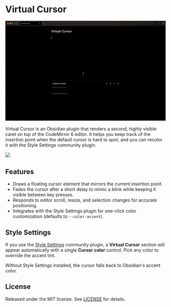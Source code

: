 # Virtual Cursor

![](.attachment/screenshot.gif)

Virtual Cursor is an Obsidian plugin that renders a second, highly visible caret on top of the CodeMirror 6 editor. It helps you keep track of the insertion point when the default cursor is hard to spot, and you can recolor it with the Style Settings community plugin.

<a href="https://www.buymeacoffee.com/rien7"><img src="https://img.buymeacoffee.com/button-api/?text=Buy me a cola, please!&emoji=&slug=rien7&button_colour=FF5F5F&font_colour=ffffff&font_family=Cookie&outline_colour=000000&coffee_colour=FFDD00" /></a>

## Features
- Draws a floating cursor element that mirrors the current insertion point.
- Fades the cursor after a short delay to mimic a blink while keeping it visible between key presses.
- Responds to editor scroll, resize, and selection changes for accurate positioning.
- Integrates with the Style Settings plugin for one-click color customization (defaults to `--color-accent`).

## Style Settings
If you use the [Style Settings](https://github.com/mgmeyers/obsidian-style-settings) community plugin, a **Virtual Cursor** section will appear automatically with a single **Cursor color** control. Pick any color to override the accent tint.

Without Style Settings installed, the cursor falls back to Obsidian's accent color.

## License
Released under the MIT license. See [LICENSE](LICENSE) for details.
